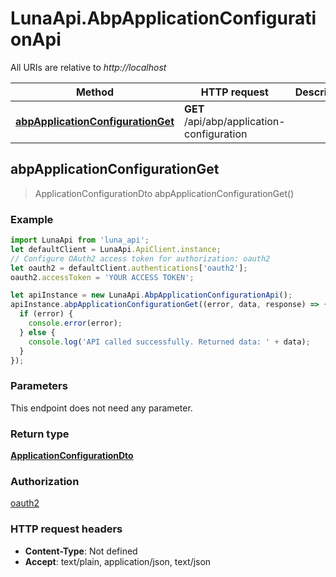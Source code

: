 # LunaApi.AbpApplicationConfigurationApi

All URIs are relative to *http://localhost*

Method | HTTP request | Description
------------- | ------------- | -------------
[**abpApplicationConfigurationGet**](AbpApplicationConfigurationApi.md#abpApplicationConfigurationGet) | **GET** /api/abp/application-configuration | 



## abpApplicationConfigurationGet

> ApplicationConfigurationDto abpApplicationConfigurationGet()



### Example

```javascript
import LunaApi from 'luna_api';
let defaultClient = LunaApi.ApiClient.instance;
// Configure OAuth2 access token for authorization: oauth2
let oauth2 = defaultClient.authentications['oauth2'];
oauth2.accessToken = 'YOUR ACCESS TOKEN';

let apiInstance = new LunaApi.AbpApplicationConfigurationApi();
apiInstance.abpApplicationConfigurationGet((error, data, response) => {
  if (error) {
    console.error(error);
  } else {
    console.log('API called successfully. Returned data: ' + data);
  }
});
```

### Parameters

This endpoint does not need any parameter.

### Return type

[**ApplicationConfigurationDto**](ApplicationConfigurationDto.md)

### Authorization

[oauth2](../README.md#oauth2)

### HTTP request headers

- **Content-Type**: Not defined
- **Accept**: text/plain, application/json, text/json

